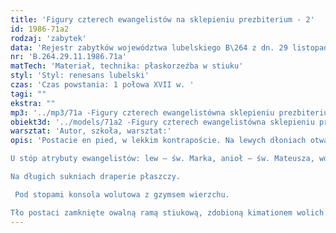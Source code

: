 ```yaml
---
title: 'Figury czterech ewangelistów na sklepieniu prezbiterium - 2'
id: 1986-71a2
rodzaj: 'zabytek'
data: 'Rejestr zabytków województwa lubelskiego B\264 z dn. 29 listopada 1986 r. '
nr: 'B.264.29.11.1986.71a'
matTech: 'Materiał, technika: płaskorzeźba w stiuku'
styl: 'Styl: renesans lubelski'
czas: 'Czas powstania: 1 połowa XVII w. '
tagi: ""
ekstra: ""
mp3: '../mp3/71a -Figury czterech ewangelistówna sklepieniu prezbiterium.mp3'
obiekt3d: '../models/71a2 -Figury czterech ewangelistówna sklepieniu prezbiterium.glb'
warsztat: 'Autor, szkoła, warsztat:'
opis: 'Postacie en pied, w lekkim kontrapoście. Na lewych dłoniach otwarte księgi. Św. Marek jedynie przyciska do piersi księgę zamkniętą. Dłonie prawe rozchylone szerokim gestem na bok. 

U stóp atrybuty ewangelistów: lew – św. Marka, anioł – św. Mateusza, wół – św. Łukasza, orzeł – św. Jana. 

Na długich sukniach draperie płaszczy.

 Pod stopami konsola wolutowa z gzymsem wierzchu. 

Tło postaci zamknięte owalną ramą stiukową, zdobioną kimationem wolich oczu i astragalem.'
---
```

